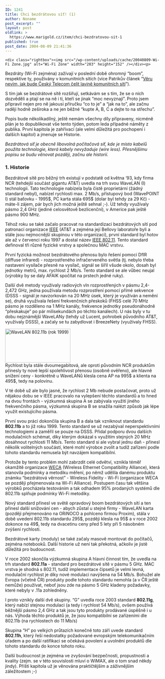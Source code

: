 ```yaml
---
ID: 1241
title: Chci bezdrátovou síť! (1)
author: Noname
post_excerpt: ""
layout: post
oldlink: >
  https://www.marigold.cz/item/chci-bezdratovou-sit-1
published: true
post_date: 2004-08-09 21:41:36
---
```

	<div class="rightbox"><img src="/wp-content/uploads/cache/20040809-Wi-Fi Zone.jpg" alt="Wi-Fi Zone" width="203" height="152" /></div><p>
Bezdráty (Wi-Fi zejména) zažívají v poslední době ohromný &#8220;boom&#8221;, respektive ty, používány v komunitních sítích (více Patrikův článek &#8220;<a href="/item/veru-nevim-jak-bude-cesky-telecom-celit-lavine-komunitnich-siti">Věru nevím, jak bude Český Telecom čelit lavině komunitních sítí</a>&#8221;).</p>
<p>
S tím jak se bezdrátové sítě rozšiřují, setkávám se s tím, že se o nich dozvěděli a ptají se na ně i ti, kteří se jinak &#8220;moc nevyznají&#8221;. Proto jsem připravil nejen pro ně jakousi příručku &#8220;co to je&#8221; a &#8220;jak na to&#8221;, ale začnu raději hodně zeširoka a ne jen běžné &#8220;kupte A, B, C a dejte to na střechu&#8221;.</p>
<p>
Popis bude několikadílný, ještě nemám všechny díly připraveny, nicméně plán je to dopublikovat vše tento týden, potom leda případné náměty z publika. První kapitola je zahřívací (ale velmi důležitá pro pochopení i dalších kapitol) a jmenuje se Historie.</p>

<!--more--><p>
<em>Bezdrátová síť je obecně libovolná počítačová síť, kde je místo kabelů použita technologie, která kabely nevyžaduje (wire less). Přesnějšímu popisu se budu věnovat později, začnu ale historií.</em></p>

<h3>1. Historie</h3>
<p>
Bezdrátové sítě pro běžný trh existují v podstatě od května &#8216;93, kdy firma NCR (tehdejší součást gigantu AT&amp;T) uvedla na trh svou WaveLAN (I) technologii. Tato technologie nabízela byla čistě proprietární (žádný standard nebyl), nabízel rychlosti max. 2 Mb/s, přístupový bod (WavePOINT I) stál baťovku - 1995$, PC karta stála 695$ (dolar byl tehdy za 29 Kč) - máte-li zájem, pár bych jich možná ještě sehnal ;-). Už tehdy využívaly pásmo 2,4 GHz (jediné celosvětově bezlicenční), v Americe pak ještě pásmo 900 MHz.</p>
<p>
Téhož roku se také začalo pracovat na standardizaci bezdrátových sítí pod patronací organizace <a href="http://www.ieee.org/">IEEE</a> (AT&amp;T a zejména její Bellovy laboratoře byli a stále jsou nejmocnější skupinou v této organizaci), první standard byl hotov ale až v červenci roku 1997 a dostal název <a href="http://grouper.ieee.org/groups/802/11/main.html">IEEE 802.11</a>. Tento standard definoval tři různé fyzické vrstvy a společnou MAC vrstvu.</p>
<p>
První fyzická možnost bezdrátového přenosu bylo řešení pomocí DfIR (diffuse infrared) - rozprostřeného infračerveného světla (tj. nebylo třeba nastavení vysílače přesně na vysílač, signál se šířil všude okolo, dosah byl jednotky metrů, max. rychlost 2 Mb/s. Tento standard se ale vůbec neujal (výrobky by se daly AFAIK spočítat na prstech jedné ruky).</p>
<p>
Další dvě metody využívaly radiových vln rozprostřených v pásmu 2,4-2,472 GHz, jedna používala metodu rozprostření pomocí přímé sekvence (DSSS - signál je navzorkován na 20 MHz úsek, který je využíván a nemění se), druhá využívala řešení frekvenčních přeskoků (FHSS celé 70 MHz pásmo je rozděleno na 1 MHz kanály, frekvence jednotky pseudonáhodně &#8220;přeskakuje&#8221; po pár milisekundách po těchto kanálech). U nás byly v tu dobu nejznámější WaveLANy (tehdy už Lucent, pohrobek původního AT&amp;T, využívaly DSSS), a začaly se tu zabydlovat i BreezeNety (využívaly FHSS).</p>
<div class="leftbox"><img src="/wp-content/uploads/cache/20040809-WaveLAN.jpg" alt="WaveLAN 802.11b (rok 1999)" width="212" height="110" /></div>Rychlost byla stále dvoumegabitová, ale oproti původním NCR produktům přinesly ty nové lepší spolehlivost přenosu (osobně ověřeno), ale hlavně snížení ceny - konkrétně u WaveLANů klesla cena AP na 995$ a klienta na 495$, tedy na polovinu.<div><p>
V té době už ale bylo jasné, že rychlost 2 Mb nebude postačovat, proto už nějakou dobu se v IEEE pracovalo na vylepšení těchto standardů a to hned na dvou frontách - výzkumná skupina A se zabývala využití jiného frekvenčního pásma, výzkumná skupina B se snažila nalézt způsob jak lépe využít existujícího pásma.</p>
<p>
První svou práci dokončila skupina B a dala tak vzniknout standardu <strong>802.11b</strong> a to již roku 1999. Tento standard se už nezabýval neperspektivními technologiemi a zaměřil se pouze na DSSS. Přidal podporu dvou dalších modulačních schémat, díky kterým dokázal s využitím stejných 20 MHz dosáhnout rychlosti 11 Mb/s. Tento standard si ale vybral jednu daň - přinesl několik volitelných součástí, které mohl výrobce zvolit a tudíž zařízení podle tohoto standardu nemusela být navzájem kompatibilní.</p>
<p>
Protože by tento problém mohl zabrzdit celé odvětví, vznikla téměř okamžitě organizace <a href="http://www.weca.net/">WECA</a> (Wireless Ethernet Compatibility Alliance), která stanovila podmínky a metodiku měření, po němž udělila danému produktu známku &#8220;bezdrátová věrnost&#8221; - Wireless Fidelity - Wi-Fi (organizace WECA se později přejmenovala na Wi-Fi Alliance). Postupem času tak většina výrobků procházela testováním a tak odhadem 95% prodaných systémů dle 802.11b splňuje podmínky Wi-Fi metodiky.</p>
<p>
Nový standard přinesl ve světě opravdový boom bezdrátových sítí a ten přinesl další snižování cen - abych zůstal u stejné firmy - WaveLAN karta (později přejmenováno na ORiNOCO a pohlceno firmou Proxim), stála v době uvedení 802.11b standardu 295$, později klesla na 95$ a v roce 2002 dokonce na 49$, tedy na dvacetinu ceny před 5 lety při 5 násobném zvýšení rychlosti.</p>
<p>
Bezdrátové karty (moduly) se také začaly masově montovat do počítačů, zejména notebooků. Další historie už není tak překotná, ačkoliv je jistě důležitá pro budoucnost.</p>
<p>
V roce 2002 skončila výzkumná skupina A hlavní činnost tím, že uvedla na trh standard <strong>802.11a</strong> - standard pro bezdrátové sítě v pásmu 5 GHz. MAC vrstva je shodná s 802.11, tudíž implementace čipsetů je velmi levná, modulační rychlost je díky nové modulaci navýšena na 54 Mb/s. Bohužel ale Evropa (včetně ČR) produkty podle tohoto standardu nemohla (a v ČR ještě nemůže) používat, neboť jsou zde na pásmo 5 GHz kladeny požadavky, které nebyly v .11a zohledněny.</p>
<p>
I proto vznikly další dvě skupiny. &#8220;G&#8221; uvedla roce 2003 standard <strong>802.11g</strong>, který nabízí stejnou modulaci (a tedy i rychlost 54 Mb/s), ovšem používá běžnější pásmo 2,4 GHz a tak jsou tyto produkty prodávané úspěšně i u nás. Výhoda těchto produktů je, že jsou kompatibilní se zařízeními dle 802.11b (na rychlostech do 11 Mb/s)</p>
<p>
Skupina &#8220;H&#8221; po velkých průtazích konečně toto září uvede standard <strong>802.11h</strong>, který řeší nedostatky požadované evropským telekomunikačním úřadem a po další ratifikaci se očekává povolení a uvolnění produktů dle tohoto standardu do konce tohoto roku.</p>
<p>
Další budoucnost je zejména ve zvyšování bezpečnosti, propustnosti a kvality (zejm. se v této souvislosti mluví o WiMAX, ale o tom snad někdy jindy). Příští kapitola už je věnována praktičtějším a záživnějším záležitostem ;-)</p>
</div>
